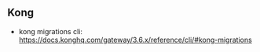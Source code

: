 ## Kong

- kong migrations cli: https://docs.konghq.com/gateway/3.6.x/reference/cli/#kong-migrations
